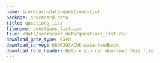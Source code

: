 ```yaml
---
name: scorecard-data-questions-list
package: scorecard_data
title: questions_list
filename: questions_list.csv
file: /data/scorecard_data/questions_list.csv
download_gate_type: hard
download_survey: 6896293/CUK-data-feedback
download_form_header: Before you can download this file
---
```

